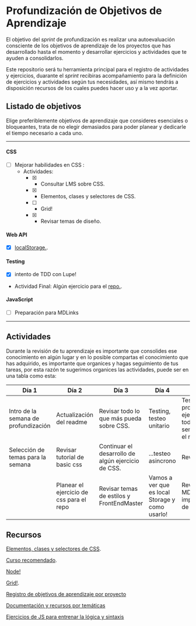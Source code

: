 # Profundización de Objetivos de Aprendizaje

El objetivo del *sprint* de profundización es realizar una autoevaluación consciente de los objetivos de aprendizaje de los proyectos que has desarrollado hasta el momento y desarrollar ejercicios y actividades que te ayuden a consolidarlos.

Este repositorio será tu herramienta principal para el registro de actividades y ejercicios, duarante el *sprint* recibiras acompañamiento para la definición de ejercicios y actividades según tus necesidades, así mismo tendrás a disposición recursos de los cuales puedes hacer uso y a la vez aportar.


## Listado de objetivos
Elige preferiblemente objetivos de aprendizaje que consideres esenciales o bloqueantes, trata de no elegir demasiados para poder planear y dedicarle el tiempo necesario a cada uno.

----
#### CSS

- [ ] Mejorar habilidades en CSS :
    - Actividades:
       - [x] * Consultar LMS sobre CSS.
       - [x] * Elementos, clases y selectores de CSS.
       - [ ] * Grid!
       - [x] * Revisar temas de diseño.

#### Web API

- [x] [localStorage.](https://developer.mozilla.org/es/docs/Web/API/Window/localStorage).

#### Testing

- [x] intento de TDD con Lupe!
- Actividad Final: Algún ejercicio para el [repo.](https://github.com/dapino/daily-js).

#### JavaScript

- [ ] Preparación para MDLinks


----


## Actividades
Durante la revisión de tu aprendizaje es importante que consolides ese conocimiento en algún lugar y en lo posible compartas el conocimiento que has adquirido, es importante que organices y hagas seguimiento de tus tareas, por esta razón te sugerimos organices las actividades, puede ser en una tabla como esta:

| Día 1 | Día 2 | Día 3 |  Día 4 |  Día 5 | 
| - | - | - | - | - | 
| Intro de la semana de profundización | Actualización del readme | Revisar todo lo que más pueda sobre CSS. |Testing, testeo unitario|Testing de promesas, ejercicio de todas SP semana 2, para el repo!| 
| Selección de temas para la semana | Revisar tutorial de basic css  |Continuar el desarrollo de algún ejercicio de CSS. | ...testeo asincrono |Revisar Node | 
|  | Planear el ejercicio de css para el repo |Revisar temas de estilos y FrontEndMaster |Vamos a ver que es local Storage y como usarlo! |Revisar MDlinks y la implementación de Node.  |


## Recursos

[Elementos, clases y selectores de CSS](https://www.youtube.com/playlist?list=PL4cUxeGkcC9ivBf_eKCPIAYXWzLlPAm6G).

[Curso recomendado](https://frontendmasters.com/courses/design-for-developers/).

[Node!](https://www.youtube.com/playlist?list=PL4cUxeGkcC9jsz4LDYc6kv3ymONOKxwBU)

[Grid!](https://www.youtube.com/watch?v=x7tLPhnA06w&list=PL4cUxeGkcC9itC4TxYMzFCfveyutyPOCY).

[Registro de objetivos de aprendizaje por proyecto](https://docs.google.com/spreadsheets/d/1COBWl-Mu4d1tvEIdOIY8qkgB6Wklxmwss0neMVGCMJs/edit#gid=502701538)

[Documentación y recursos por temáticas](https://github.com/dapino/Learning-Resources)

[Ejercicios de JS para entrenar la lógica y sintaxis](https://github.com/dapino/daily-js)

